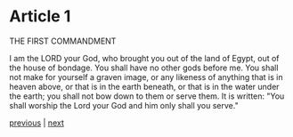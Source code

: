 # Article 1

THE FIRST COMMANDMENT

I am the LORD your God, who brought you out of the land of Egypt, out of the house of bondage. You shall have no other gods before me. You shall not make for yourself a graven image, or any likeness of anything that is in heaven above, or that is in the earth beneath, or that is in the water under the earth; you shall not bow down to them or serve them. It is written: "You shall worship the Lord your God and him only shall you serve."

[previous](https://github.com/Tenari/non-fiction/blob/master/catechism/__P7A.md) | [next](https://github.com/Tenari/non-fiction/blob/master/catechism/__P7C.md)